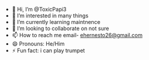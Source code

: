 - 👋 Hi, I’m @ToxicPapi3
- 👀 I’m interested in many things
- 🌱 I’m currently learning maintnence
- 💞️ I’m looking to collaborate on not sure 
- 📫 How to reach me email- ehernesto26@gmail.com
- 😄 Pronouns: He/Him
- ⚡ Fun fact: i can play trumpet

<!---
ToxicPapi3/ToxicPapi3 is a ✨ special ✨ repository because its `README.md` (this file) appears on your GitHub profile.
You can click the Preview link to take a look at your changes.
--->
